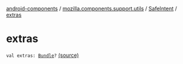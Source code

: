 [android-components](../../index.md) / [mozilla.components.support.utils](../index.md) / [SafeIntent](index.md) / [extras](./extras.md)

# extras

`val extras: `[`Bundle`](https://developer.android.com/reference/android/os/Bundle.html)`?` [(source)](https://github.com/mozilla-mobile/android-components/blob/master/components/support/utils/src/main/java/mozilla/components/support/utils/SafeIntent.kt#L22)